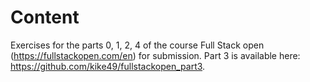 # Content

Exercises for the parts 0, 1, 2, 4 of the course Full Stack open (https://fullstackopen.com/en) for submission. Part 3 is available here: https://github.com/kike49/fullstackopen_part3.
